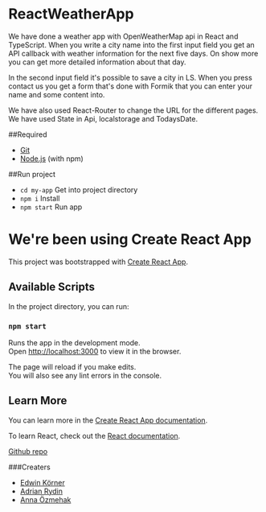# ReactWeatherApp

We have done a weather app with OpenWeatherMap api in React and TypeScript.
When you write a city name into the first input field you get an API callback with weather information for the next five days.
On show more you can get more detailed information about that day.

In the second input field it's possible to save a city in LS.
When you press contact us you get a form that's done with Formik that you can enter your name and some content into.

We have also used React-Router to change the URL for the different pages. We have used State in Api, localstorage and TodaysDate.

##Required
* [Git](https://git-scm.com/)
* [Node.js](https://nodejs.org/) (with npm)

##Run project 
* `cd my-app` Get into project directory
* `npm i` Install 
* `npm start` Run app 


# We're been using Create React App

This project was bootstrapped with [Create React App](https://github.com/facebook/create-react-app).

## Available Scripts

In the project directory, you can run:

### `npm start`

Runs the app in the development mode.\
Open [http://localhost:3000](http://localhost:3000) to view it in the browser.

The page will reload if you make edits.\
You will also see any lint errors in the console.

## Learn More

You can learn more in the [Create React App documentation](https://facebook.github.io/create-react-app/docs/getting-started).

To learn React, check out the [React documentation](https://reactjs.org/).

[Github repo](https://github.com/AdrianRydin/ReactWeatherApp)

###Creaters
* [Edwin Körner](https://github.com/EdwinKorner)
* [Adrian Rydin](https://github.com/AdrianRydin)
* [Anna Özmehak](https://github.com/A-Ozmehak)


